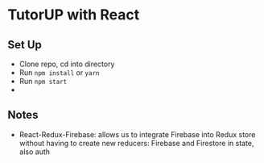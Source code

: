 # TutorUP with React

## Set Up
- Clone repo, cd into directory
- Run `npm install` or `yarn`
- Run `npm start`
- 

## Notes
- React-Redux-Firebase: allows us to integrate Firebase into Redux store without
having to create new reducers: Firebase and Firestore in state, also auth
